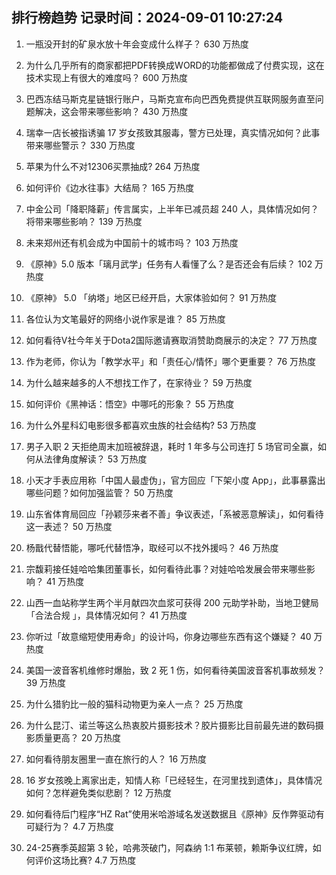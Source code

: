 
## 排行榜趋势 记录时间：2024-09-01 10:27:24
  
  1. 一瓶没开封的矿泉水放十年会变成什么样子？ 630 万热度
    
  2. 为什么几乎所有的商家都把PDF转换成WORD的功能都做成了付费实现，这在技术实现上有很大的难度吗？ 600 万热度
    
  3. 巴西冻结马斯克星链银行账户，马斯克宣布向巴西免费提供互联网服务直至问题解决，这会带来哪些影响？ 430 万热度
    
  4. 瑞幸一店长被指诱骗 17 岁女孩致其服毒，警方已处理，真实情况如何？此事带来哪些警示？ 330 万热度
    
  5. 苹果为什么不对12306买票抽成? 264 万热度
    
  6. 如何评价《边水往事》大结局？ 165 万热度
    
  7. 中金公司「降职降薪」传言属实，上半年已减员超 240 人，具体情况如何？将带来哪些影响？ 139 万热度
    
  8. 未来郑州还有机会成为中国前十的城市吗？ 103 万热度
    
  9. 《原神》5.0 版本「璃月武学」任务有人看懂了么？是否还会有后续？ 102 万热度
    
  10. 《原神》 5.0 「纳塔」地区已经开启，大家体验如何？ 91 万热度
    
  11. 各位认为文笔最好的网络小说作家是谁？ 85 万热度
    
  12. 如何看待V社今年关于Dota2国际邀请赛取消赞助商展示的决定？ 77 万热度
    
  13. 作为老师，你认为「教学水平」和「责任心/情怀」哪个更重要？ 76 万热度
    
  14. 为什么越来越多的人不想找工作了，在家待业？ 59 万热度
    
  15. 如何评价《黑神话：悟空》中哪吒的形象？ 55 万热度
    
  16. 为什么外星科幻电影很多都喜欢虫族的社会结构? 53 万热度
    
  17. 男子入职 2 天拒绝周末加班被辞退，耗时 1 年多与公司连打 5 场官司全赢，如何从法律角度解读？ 53 万热度
    
  18. 小天才手表应用称「中国人最虚伪」，官方回应「下架小度 App」，此事暴露出哪些问题？如何加强监管？ 50 万热度
    
  19. 山东省体育局回应「孙颖莎来者不善」争议表述，「系被恶意解读」，如何看待这一表述？ 50 万热度
    
  20. 杨戬代替悟能，哪吒代替悟净，取经可以不找外援吗？ 46 万热度
    
  21. 宗馥莉接任娃哈哈集团董事长，如何看待此事？对娃哈哈发展会带来哪些影响？ 41 万热度
    
  22. 山西一血站称学生两个半月献四次血浆可获得 200 元助学补助，当地卫健局「合法合规 」，具体情况如何？ 41 万热度
    
  23. 你听过「故意缩短使用寿命」的设计吗，你身边哪些东西有这个嫌疑？ 40 万热度
    
  24. 美国一波音客机维修时爆胎，致 2 死 1 伤，如何看待美国波音客机事故频发？ 39 万热度
    
  25. 为什么猎豹比一般的猫科动物更为亲人一点？ 25 万热度
    
  26. 为什么昆汀、诺兰等这么热衷胶片摄影技术？胶片摄影比目前最先进的数码摄影质量更高？ 20 万热度
    
  27. 如何看待朋友圈里一直在旅行的人？ 16 万热度
    
  28. 16 岁女孩晚上离家出走，知情人称「已经轻生，在河里找到遗体」，具体情况如何？怎样避免类似悲剧？ 12 万热度
    
  29. 如何看待后门程序“HZ Rat”使用米哈游域名发送数据且《原神》反作弊驱动有可疑行为？ 4.7 万热度
    
  30. 24-25赛季英超第 3 轮，哈弗茨破门，阿森纳 1:1 布莱顿，赖斯争议红牌，如何评价这场比赛? 4.7 万热度
    
